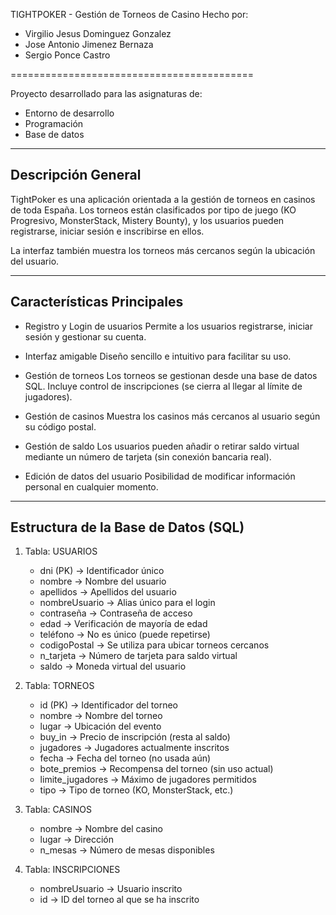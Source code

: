 TIGHTPOKER - Gestión de Torneos de Casino
Hecho por:
- Virgilio Jesus Dominguez Gonzalez
- Jose Antonio Jimenez Bernaza
- Sergio Ponce Castro

==========================================

Proyecto desarrollado para las asignaturas de:
- Entorno de desarrollo
- Programación
- Base de datos

------------------------------------------------------------
Descripción General
------------------------------------------------------------

TightPoker es una aplicación orientada a la gestión de torneos en casinos de toda España. 
Los torneos están clasificados por tipo de juego (KO Progresivo, MonsterStack, Mistery Bounty), 
y los usuarios pueden registrarse, iniciar sesión e inscribirse en ellos.

La interfaz también muestra los torneos más cercanos según la ubicación del usuario.

------------------------------------------------------------
Características Principales
------------------------------------------------------------

- Registro y Login de usuarios
  Permite a los usuarios registrarse, iniciar sesión y gestionar su cuenta.

- Interfaz amigable
  Diseño sencillo e intuitivo para facilitar su uso.

- Gestión de torneos
  Los torneos se gestionan desde una base de datos SQL. Incluye control de inscripciones 
  (se cierra al llegar al límite de jugadores).

- Gestión de casinos
  Muestra los casinos más cercanos al usuario según su código postal.

- Gestión de saldo
  Los usuarios pueden añadir o retirar saldo virtual mediante un número de tarjeta 
  (sin conexión bancaria real).

- Edición de datos del usuario
  Posibilidad de modificar información personal en cualquier momento.

------------------------------------------------------------
Estructura de la Base de Datos (SQL)
------------------------------------------------------------

1. Tabla: USUARIOS
   - dni              (PK)  → Identificador único
   - nombre           → Nombre del usuario
   - apellidos        → Apellidos del usuario
   - nombreUsuario    → Alias único para el login
   - contraseña       → Contraseña de acceso
   - edad             → Verificación de mayoría de edad
   - teléfono         → No es único (puede repetirse)
   - codigoPostal     → Se utiliza para ubicar torneos cercanos
   - n_tarjeta        → Número de tarjeta para saldo virtual
   - saldo            → Moneda virtual del usuario

2. Tabla: TORNEOS
   - id               (PK)  → Identificador del torneo
   - nombre           → Nombre del torneo
   - lugar            → Ubicación del evento
   - buy_in           → Precio de inscripción (resta al saldo)
   - jugadores        → Jugadores actualmente inscritos
   - fecha            → Fecha del torneo (no usada aún)
   - bote_premios     → Recompensa del torneo (sin uso actual)
   - limite_jugadores → Máximo de jugadores permitidos
   - tipo             → Tipo de torneo (KO, MonsterStack, etc.)

3. Tabla: CASINOS
   - nombre           → Nombre del casino
   - lugar            → Dirección
   - n_mesas          → Número de mesas disponibles

4. Tabla: INSCRIPCIONES
   - nombreUsuario    → Usuario inscrito
   - id               → ID del torneo al que se ha inscrito
